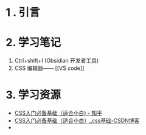 # 1 . 引言 

# 2. 学习笔记 
1. Ctrl+shift+I (Obsidian 开发者工具)
2. CSS 编辑器—— [[VS code]]

# 3. 学习资源 
-  [CSS入门必备基础（适合小白) - 知乎](https://zhuanlan.zhihu.com/p/268723171)
- [CSS入门必备基础（适合小白）_css基础-CSDN博客](https://blog.csdn.net/a_l_f_/article/details/107448907?utm_medium=distribute.pc_relevant.none-task-blog-title-9&spm=1001.2101.3001.4242)
- 